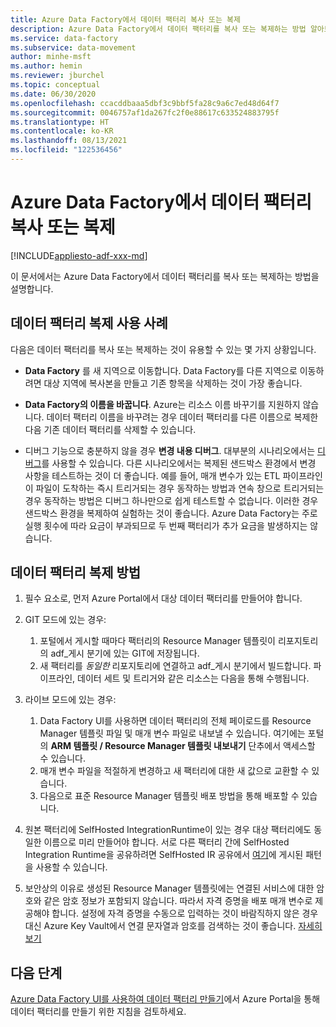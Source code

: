 ```yaml
---
title: Azure Data Factory에서 데이터 팩터리 복사 또는 복제
description: Azure Data Factory에서 데이터 팩터리를 복사 또는 복제하는 방법 알아보기
ms.service: data-factory
ms.subservice: data-movement
author: minhe-msft
ms.author: hemin
ms.reviewer: jburchel
ms.topic: conceptual
ms.date: 06/30/2020
ms.openlocfilehash: ccacddbaaa5dbf3c9bbf5fa28c9a6c7ed48d64f7
ms.sourcegitcommit: 0046757af1da267fc2f0e88617c633524883795f
ms.translationtype: HT
ms.contentlocale: ko-KR
ms.lasthandoff: 08/13/2021
ms.locfileid: "122536456"
---
```

# <a name="copy-or-clone-a-data-factory-in-azure-data-factory"></a>Azure Data Factory에서 데이터 팩터리 복사 또는 복제

[!INCLUDE[appliesto-adf-xxx-md](includes/appliesto-adf-xxx-md.md)]

이 문서에서는 Azure Data Factory에서 데이터 팩터리를 복사 또는 복제하는 방법을 설명합니다.

## <a name="use-cases-for-cloning-a-data-factory"></a>데이터 팩터리 복제 사용 사례

다음은 데이터 팩터리를 복사 또는 복제하는 것이 유용할 수 있는 몇 가지 상황입니다.

- **Data Factory** 를 새 지역으로 이동합니다. Data Factory를 다른 지역으로 이동하려면 대상 지역에 복사본을 만들고 기존 항목을 삭제하는 것이 가장 좋습니다.

- **Data Factory의 이름을 바꿉니다**. Azure는 리소스 이름 바꾸기를 지원하지 않습니다. 데이터 팩터리 이름을 바꾸려는 경우 데이터 팩터리를 다른 이름으로 복제한 다음 기존 데이터 팩터리를 삭제할 수 있습니다.

- 디버그 기능으로 충분하지 않을 경우 **변경 내용 디버그**. 대부분의 시나리오에서는 [디버그](iterative-development-debugging.md)를 사용할 수 있습니다. 다른 시나리오에서는 복제된 샌드박스 환경에서 변경 사항을 테스트하는 것이 더 좋습니다. 예를 들어, 매개 변수가 있는 ETL 파이프라인이 파일이 도착하는 즉시 트리거되는 경우 동작하는 방법과 연속 창으로 트리거되는 경우 동작하는 방법은 디버그 하나만으로 쉽게 테스트할 수 없습니다. 이러한 경우 샌드박스 환경을 복제하여 실험하는 것이 좋습니다. Azure Data Factory는 주로 실행 횟수에 따라 요금이 부과되므로 두 번째 팩터리가 추가 요금을 발생하지는 않습니다.

## <a name="how-to-clone-a-data-factory"></a>데이터 팩터리 복제 방법

1. 필수 요소로, 먼저 Azure Portal에서 대상 데이터 팩터리를 만들어야 합니다.

1. GIT 모드에 있는 경우:
    1. 포털에서 게시할 때마다 팩터리의 Resource Manager 템플릿이 리포지토리의 adf\_게시 분기에 있는 GIT에 저장됩니다.
    1. 새 팩터리를 _동일한_ 리포지토리에 연결하고 adf\_게시 분기에서 빌드합니다. 파이프라인, 데이터 세트 및 트리거와 같은 리소스는 다음을 통해 수행됩니다.

1. 라이브 모드에 있는 경우:
    1. Data Factory UI를 사용하면 데이터 팩터리의 전체 페이로드를 Resource Manager 템플릿 파일 및 매개 변수 파일로 내보낼 수 있습니다. 여기에는 포털의 **ARM 템플릿 / Resource Manager 템플릿 내보내기** 단추에서 액세스할 수 있습니다.
    1. 매개 변수 파일을 적절하게 변경하고 새 팩터리에 대한 새 값으로 교환할 수 있습니다.
    1. 다음으로 표준 Resource Manager 템플릿 배포 방법을 통해 배포할 수 있습니다.

1. 원본 팩터리에 SelfHosted IntegrationRuntime이 있는 경우 대상 팩터리에도 동일한 이름으로 미리 만들어야 합니다. 서로 다른 팩터리 간에 SelfHosted Integration Runtime을 공유하려면 SelfHosted IR 공유에서 [여기](create-shared-self-hosted-integration-runtime-powershell.md)에 게시된 패턴을 사용할 수 있습니다.

1. 보안상의 이유로 생성된 Resource Manager 템플릿에는 연결된 서비스에 대한 암호와 같은 암호 정보가 포함되지 않습니다. 따라서 자격 증명을 배포 매개 변수로 제공해야 합니다. 설정에 자격 증명을 수동으로 입력하는 것이 바람직하지 않은 경우 대신 Azure Key Vault에서 연결 문자열과 암호를 검색하는 것이 좋습니다. [자세히 보기](store-credentials-in-key-vault.md)

## <a name="next-steps"></a>다음 단계

[Azure Data Factory UI를 사용하여 데이터 팩터리 만들기](quickstart-create-data-factory-portal.md)에서 Azure Portal을 통해 데이터 팩터리를 만들기 위한 지침을 검토하세요.
